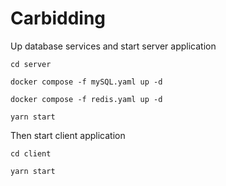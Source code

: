 # Carbidding

Up database services and start server application
~~~
cd server
~~~

~~~
docker compose -f mySQL.yaml up -d
~~~

~~~
docker compose -f redis.yaml up -d
~~~

~~~
yarn start
~~~
Then start client application
~~~
cd client
~~~
~~~
yarn start
~~~
